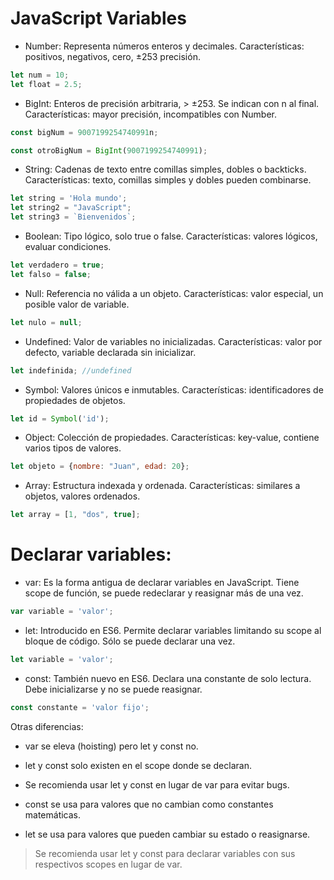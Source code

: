 # JavaScript Variables
- Number: Representa números enteros y decimales. Características: positivos, negativos, cero, ±253 precisión.

```js
let num = 10;  
let float = 2.5;
```

- BigInt: Enteros de precisión arbitraria, > ±253. Se indican con n al final. Características: mayor precisión, incompatibles con Number.

```js
const bigNum = 9007199254740991n;  

const otroBigNum = BigInt(9007199254740991);
```

- String: Cadenas de texto entre comillas simples, dobles o backticks. Características: texto, comillas simples y dobles pueden combinarse. 

```js
let string = 'Hola mundo';
let string2 = "JavaScript"; 
let string3 = `Bienvenidos`;
```

- Boolean: Tipo lógico, solo true o false. Características: valores lógicos, evaluar condiciones.

```js
let verdadero = true;
let falso = false; 
``` 

- Null: Referencia no válida a un objeto. Características: valor especial, un posible valor de variable.

```js
let nulo = null;
```

- Undefined: Valor de variables no inicializadas. Características: valor por defecto, variable declarada sin inicializar. 

```js  
let indefinida; //undefined
```

- Symbol: Valores únicos e inmutables. Características: identificadores de propiedades de objetos.

```js
let id = Symbol('id');
```

- Object: Colección de propiedades. Características: key-value, contiene varios tipos de valores.


```js
let objeto = {nombre: "Juan", edad: 20}; 
```

- Array: Estructura indexada y ordenada. Características: similares a objetos, valores ordenados.

```js
let array = [1, "dos", true];
```

# Declarar variables:

- var: Es la forma antigua de declarar variables en JavaScript. Tiene scope de función, se puede redeclarar y reasignar más de una vez.

```js
var variable = 'valor';
```

- let: Introducido en ES6. Permite declarar variables limitando su scope al bloque de código. Sólo se puede declarar una vez.

```js 
let variable = 'valor';
```

- const: También nuevo en ES6. Declara una constante de solo lectura. Debe inicializarse y no se puede reasignar.

```js
const constante = 'valor fijo';
```

Otras diferencias:

- var se eleva (hoisting) pero let y const no.

- let y const solo existen en el scope donde se declaran.

- Se recomienda usar let y const en lugar de var para evitar bugs.

- const se usa para valores que no cambian como constantes matemáticas.

- let se usa para valores que pueden cambiar su estado o reasignarse.

> Se recomienda usar let y const para declarar variables con sus respectivos scopes en lugar de var.